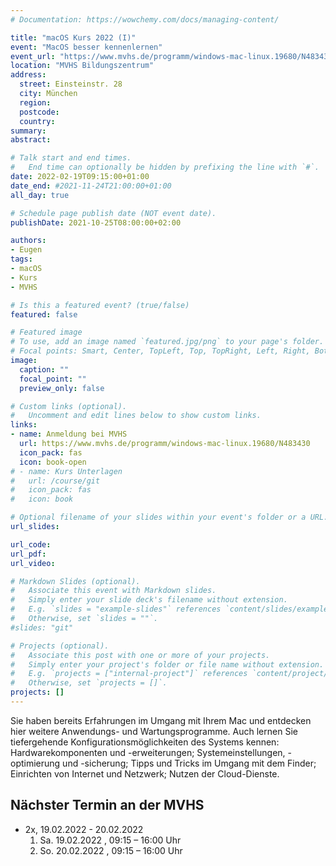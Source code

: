```yaml
---
# Documentation: https://wowchemy.com/docs/managing-content/

title: "macOS Kurs 2022 (I)"
event: "MacOS besser kennenlernen"
event_url: "https://www.mvhs.de/programm/windows-mac-linux.19680/N483430"
location: "MVHS Bildungszentrum"
address:
  street: Einsteinstr. 28
  city: München
  region:
  postcode:
  country:
summary:
abstract:

# Talk start and end times.
#   End time can optionally be hidden by prefixing the line with `#`.
date: 2022-02-19T09:15:00+01:00
date_end: #2021-11-24T21:00:00+01:00
all_day: true

# Schedule page publish date (NOT event date).
publishDate: 2021-10-25T08:00:00+02:00

authors:
- Eugen
tags:
- macOS
- Kurs
- MVHS

# Is this a featured event? (true/false)
featured: false

# Featured image
# To use, add an image named `featured.jpg/png` to your page's folder. 
# Focal points: Smart, Center, TopLeft, Top, TopRight, Left, Right, BottomLeft, Bottom, BottomRight.
image:
  caption: ""
  focal_point: ""
  preview_only: false

# Custom links (optional).
#   Uncomment and edit lines below to show custom links.
links:
- name: Anmeldung bei MVHS
  url: https://www.mvhs.de/programm/windows-mac-linux.19680/N483430
  icon_pack: fas
  icon: book-open
# - name: Kurs Unterlagen
#   url: /course/git
#   icon_pack: fas
#   icon: book

# Optional filename of your slides within your event's folder or a URL.
url_slides:

url_code:
url_pdf:
url_video:

# Markdown Slides (optional).
#   Associate this event with Markdown slides.
#   Simply enter your slide deck's filename without extension.
#   E.g. `slides = "example-slides"` references `content/slides/example-slides.md`.
#   Otherwise, set `slides = ""`.
#slides: "git"

# Projects (optional).
#   Associate this post with one or more of your projects.
#   Simply enter your project's folder or file name without extension.
#   E.g. `projects = ["internal-project"]` references `content/project/deep-learning/index.md`.
#   Otherwise, set `projects = []`.
projects: []
---
```

Sie haben bereits Erfahrungen im Umgang mit Ihrem Mac und entdecken hier weitere Anwendungs- und Wartungsprogramme. Auch lernen Sie tiefergehende Konfigurationsmöglichkeiten des Systems kennen: Hardwarekomponenten und -erweiterungen; Systemeinstellungen, -optimierung und -sicherung; Tipps und Tricks im Umgang mit dem Finder; Einrichten von Internet und Netzwerk; Nutzen der Cloud-Dienste.

## Nächster Termin an der MVHS

- 2x, 19.02.2022 - 20.02.2022
  1. Sa. 19.02.2022 , 09:15 – 16:00 Uhr
  2. So. 20.02.2022 , 09:15 – 16:00 Uhr
